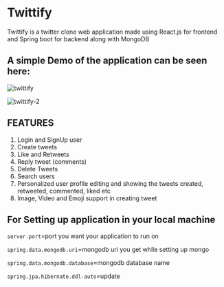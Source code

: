 # Twittify

Twittify is a twitter clone web application made using React.js for frontend and Spring boot for backend along with MongoDB
## A simple Demo of the application can be seen here:

![twittify](https://github.com/tusharjain365/Twittify/assets/75572829/50a10f33-36a0-4979-86c4-c29041755e03)

![twittify-2](https://github.com/tusharjain365/Twittify/assets/75572829/27ce4f6a-4e43-4773-8a0f-1d304eba1787)


## FEATURES

1. Login and SignUp user
2. Create tweets
3. Like and Retweets
4. Reply tweet (comments)
5. Delete Tweets
6. Search users
7. Personalized user profile editing and showing the tweets created, retweeted, commented, liked etc
8. Image, Video and Emoji support in creating tweet

## For Setting up application in your local machine

`server.port`=port you want your application to run on

`spring.data.mongodb.uri`=mongodb uri you get while setting up mongo

`spring.data.mongodb.database`=mongodb database name

`spring.jpa.hibernate.ddl-auto`=update
